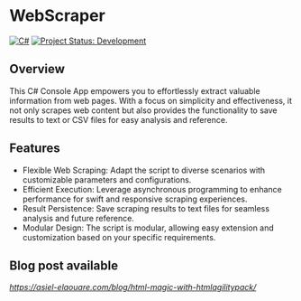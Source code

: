 # WebScraper
[![C#](https://img.shields.io/badge/Language-C%23-blue?style=for-the-badge&logo=c-sharp&logoColor=white)](https://docs.microsoft.com/en-us/dotnet/csharp/)
[![Project Status: Development](https://img.shields.io/badge/Project%20Status-Development-yellow?style=for-the-badge)](https://your-project-url)



## Overview
This C# Console App empowers you to effortlessly extract valuable information from web pages. With a focus on simplicity and effectiveness, it not only scrapes web content but also provides the functionality to save results to text or CSV files for easy analysis and reference.

## Features

- Flexible Web Scraping: Adapt the script to diverse scenarios with customizable parameters and configurations.
- Efficient Execution: Leverage asynchronous programming to enhance performance for swift and responsive scraping experiences.
- Result Persistence: Save scraping results to text files for seamless analysis and future reference.
- Modular Design: The script is modular, allowing easy extension and customization based on your specific requirements.

## Blog post available 
*https://asiel-elaouare.com/blog/html-magic-with-htmlagilitypack/*
